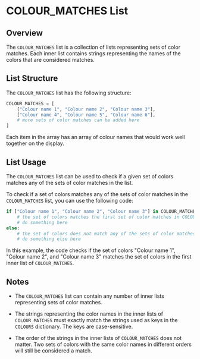 # COLOUR_MATCHES List

## Overview

The `COLOUR_MATCHES` list is a collection of lists representing sets of color matches. Each inner list contains strings representing the names of the colors that are considered matches.

## List Structure

The `COLOUR_MATCHES` list has the following structure:

```py
COLOUR_MATCHES = [
    ["Colour name 1", "Colour name 2", "Colour name 3"],
    ["Colour name 4", "Colour name 5", "Colour name 6"],
    # more sets of color matches can be added here
]
```

Each item in the array has an array of colour names that would work well together on the display.

## List Usage

The `COLOUR_MATCHES` list can be used to check if a given set of colors matches any of the sets of color matches in the list.

To check if a set of colors matches any of the sets of color matches in the `COLOUR_MATCHES` list, you can use the following code:

```py
if ["Colour name 1", "Colour name 2", "Colour name 3"] in COLOUR_MATCHES:
    # the set of colors matches the first set of color matches in COLOUR_MATCHES
    # do something here
else:
    # the set of colors does not match any of the sets of color matches in COLOUR_MATCHES
    # do something else here
```

In this example, the code checks if the set of colors "Colour name 1", "Colour name 2", and "Colour name 3" matches the set of colors in the first inner list of `COLOUR_MATCHES`.

## Notes

- The `COLOUR_MATCHES` list can contain any number of inner lists representing sets of color matches.

- The strings representing the color names in the inner lists of `COLOUR_MATCHES` must exactly match the strings used as keys in the `COLOURS` dictionary. The keys are case-sensitive.

- The order of the strings in the inner lists of `COLOUR_MATCHES` does not matter. Two sets of colors with the same color names in different orders will still be considered a match.
